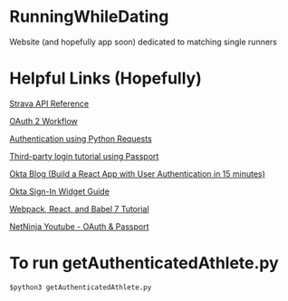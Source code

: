 # RunningWhileDating
Website (and hopefully app soon) dedicated to matching single runners

# Helpful Links (Hopefully)
[Strava API Reference](https://developers.strava.com/docs/reference/)

[OAuth 2 Workflow](https://requests-oauthlib.readthedocs.io/en/latest/oauth2_workflow.html#web-application-flow)

[Authentication using Python Requests](https://2.python-requests.org/en/master/user/authentication/)

[Third-party login tutorial using Passport](https://loopback.io/doc/en/lb3/Tutorial-third-party-login.html)

[Okta Blog (Build a React App with User Authentication in 15 minutes)](https://developer.okta.com/blog/2017/03/30/react-okta-sign-in-widget?Id=22779049&identityType=account&mkt_tok=eyJpIjoiWmpSaU5UazFZV0ptWlRFMSIsInQiOiJcL21DcUZUbWNXMzN3cDVsVXhkMk5LWHZYQzQ4MjVlN1F0c3BDUzZVRVBGNW9rdjVmZ205RHVpZ3ByT3ZQMzNFcldRMFgzbGIxdTFCcTZZMUpcL21JRVN5ZWltaTZuXC9WVmJhZWNHTDh4ckpseUxQRExnYlozVU1YUmk3RDFiQ2N4QyJ9)

[Okta Sign-In Widget Guide](https://developer.okta.com/code/javascript/okta_sign-in_widget/)

[Webpack, React, and Babel 7 Tutorial](https://www.valentinog.com/blog/babel/)

[NetNinja Youtube - OAuth & Passport](https://www.youtube.com/watch?v=sakQbeRjgwg&list=PL4cUxeGkcC9jdm7QX143aMLAqyM-jTZ2x)

# To run getAuthenticatedAthlete.py
```
$python3 getAuthenticatedAthlete.py
```
